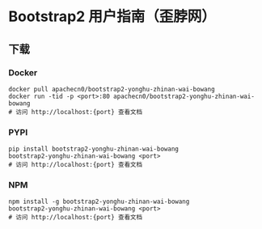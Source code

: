 # Bootstrap2 用户指南（歪脖网）

## 下载

### Docker

```
docker pull apachecn0/bootstrap2-yonghu-zhinan-wai-bowang
docker run -tid -p <port>:80 apachecn0/bootstrap2-yonghu-zhinan-wai-bowang
# 访问 http://localhost:{port} 查看文档
```

### PYPI

```
pip install bootstrap2-yonghu-zhinan-wai-bowang
bootstrap2-yonghu-zhinan-wai-bowang <port>
# 访问 http://localhost:{port} 查看文档
```

### NPM

```
npm install -g bootstrap2-yonghu-zhinan-wai-bowang
bootstrap2-yonghu-zhinan-wai-bowang <port>
# 访问 http://localhost:{port} 查看文档
```